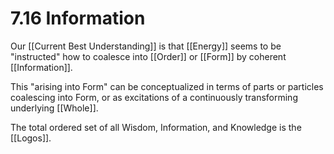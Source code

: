 # 7.16 Information

Our [[Current Best Understanding]] is that [[Energy]] seems to be "instructed" how to coalesce into [[Order]] or [[Form]] by coherent [[Information]]. 

This "arising into Form" can be conceptualized in terms of parts or particles coalescing into Form, or as excitations of a continuously transforming underlying [[Whole]]. 

The total ordered set of all Wisdom, Information, and Knowledge is the [[Logos]]. 

